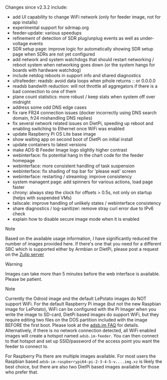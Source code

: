 Changes since v2.3.2 include:
- add UI capability to change WiFi network (only for feeder image, not for app installs)
- experimental support for sdrmap.org
- feeder-update: various speedups
- refinement of detection of SDR plug/unplug events as well as under-voltage events
- SDR setup page: improve logic for automatically showing SDR setup page when SDRs are not yet configured
- add network and system watchdogs that should restart networking / reboot system when networking goes down (or the system hangs for boards with hardware watchdog)
- include netdog reboots in support info and shared diagnostics
- ultrafeeder: readsb: avoid data loops when pihole returns :: or 0.0.0.0
- readsb bandwith reduction: will not throttle all aggregators if there is a bad connection to one of them
- plane count statistics: more robust / keep stats when system off over midnight
- address some odd DNS edge cases
- fix rare FR24 connection issues (docker incorrectly using DNS search domain, fr24 mishandling DNS replies)
- fix several network related issues on DietPi, speeding up reboot and enabling switching to Ethernet once WiFi was enabled
- update Raspberry Pi OS Lite base image
- show waiting app on second boot of DietPi on initial install
- update containers to latest versions
- make ADS-B Feeder Image logo slightly higher contrast
- webinterface: fix potential hang in the chart code for the feeder homepage
- webinterface: more consistent handling of task suspension
- webinterface: fix shading of top bar for 'please wait' screen
- webinterface: restarting / streamlog: improve consistency
- system managent page: add spinners for various actions, load page faster
- chrony: always step the clock for offsets > 0.5s, not only on startup (helps with suspended VMs)
- tailscale: improve handling of unlikely states / webinterface consistency
- share diagnostics / log-sanitizer: remove stray curl error due to IPv6 check
- explain how to disable secure image mode when it is enabled


> [!NOTE]
> Based on the available usage information, I have significantly reduced the number of images provided here. If there's one that you need for a different SBC which is supported either by Armbian or DietPi, please post a request on the [Zulip server](https://adsblol.zulipchat.com/#narrow/stream/391168-adsb-feeder-image)

> [!WARNING]
> Images can take more than 5 minutes before the web interface is available. Please be patient.

> [!NOTE]
> Currently the Odroid image and the default LePotato images do NOT support WiFi. For the default Raspberry Pi image (but not the new Raspbian image for LePotato), WiFi can be configured with the Pi Imager when you write the image to SD-card, DietPi based images do support WiFi, but they require editing two files on the DOS partition included with the image BEFORE the first boot. Please look at the [adsb.im FAQ](https://adsb.im/faq) for details.
> Alternatively, if there is no network connection detected, all WiFi enabled images will create a hotspot named `adsb.im-feeder`. You can then connect to that hotspot and set up SSID/password of the access point you want the feeder to connect to.

For Raspberry Pis there are multiple images available. For most users the Raspbian based `adsb-im-raspberrypi64-pi-2-3-4-5-v....img.xz` is likely the best choice, but there are also two DietPi based images available for those who prefer that.



